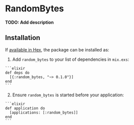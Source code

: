 # RandomBytes

**TODO: Add description**

## Installation

If [available in Hex](https://hex.pm/docs/publish), the package can be installed as:

  1. Add `random_bytes` to your list of dependencies in `mix.exs`:

    ```elixir
    def deps do
      [{:random_bytes, "~> 0.1.0"}]
    end
    ```

  2. Ensure `random_bytes` is started before your application:

    ```elixir
    def application do
      [applications: [:random_bytes]]
    end
    ```

